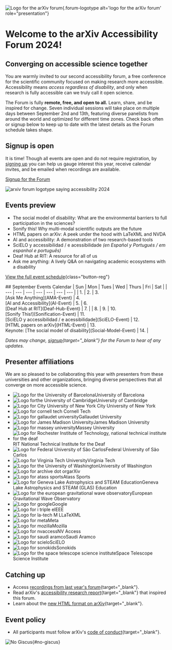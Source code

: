 ![Logo for the arXiv forum](../assets/forum-logotype-only.svg){.forum-logotype alt='logo for the arXiv forum' role="presentation"}

# Welcome to the arXiv Accessibility Forum 2024!
## Converging on accessible science together

You are warmly invited to our second accessibility forum, a free conference for the scientific community focused on making research more accessible. Accessibility means *access regardless of disability*, and only when research is fully accessible can we truly call it open science.

The Forum is fully **remote, free, and open to all.** Learn, share, and be inspired for change. Seven individual sessions will take place on multiple days between September 2nd and 13th, featuring diverse panelists from around the world and optimized for different time zones. Check back often or signup below to keep up to date with the latest details as the Forum schedule takes shape.
<div style="clear:both;"></div>

<div class="highlight">
  <h2>Signup is open</h2>
  <p>It is time! Though all events are open and do not require registration, by <a href="https://cornell.ca1.qualtrics.com/jfe/form/SV_eEZ1d27LF2fVM7Y" target="_blank">signing up</a> you can help us gauge interest this year, receive calendar invites, and be emailed when recordings are available.</p>

  <a href="https://cornell.ca1.qualtrics.com/jfe/form/SV_eEZ1d27LF2fVM7Y" target="_blank" class="button-large">Signup for the Forum</a>

  <img src="../assets/forum-logotype-with-logo.svg" role="presentation" alt="arxiv forum logotype saying accessibility 2024" class="mkd-img-right">
  <div style="clear:both;"></div>
</div>

## Events preview
- The social model of disability: What are the environmental barriers to full participation in the sciences?
- Sonify this! Why multi-modal scientific outputs are the future
- HTML papers on arXiv: A peek under the hood with LaTeXML and NVDA
- AI and accessibility: A demonstration of two research-based tools
- SciELO y accessibilidad / e acessibilidade *(en Español y Portugués / em espanhol e português)*
- Deaf Hub at RIT: A resource for all of us
- Ask me anything: A lively Q&A on navigating academic ecosystems with a disability

[View the full event schedule](/schedule){class="button-reg"}

<div class="calendar" markdown="1">
## September Events Calendar
| Sun | Mon | Tues | Wed | Thurs | Fri | Sat |
| --- | --- | --- | --- | --- | --- | --- |
| 1. | 2.  |  3.<br>[Ask Me Anything](AMA-Event) | 4. <br>[AI and Accessibility](AI-Event) | 5. | 6.<br>[Deaf Hub at RIT](Deaf-Hub-Event)  | 7. |
| 8. | 9.  | 10.<br> [Sonify This!](Sonification-Event) | 11.<br>[SciELO y accessibilidad / e acessibilidade](SciELO-Event)  | 12. <br>[HTML papers on arXiv](HTML-Event)  |  13.<br>Keynote: [The social model of disability](Social-Model-Event) | 14. |

*Dates may change, [signup](https://cornell.ca1.qualtrics.com/jfe/form/SV_eEZ1d27LF2fVM7Y){target="_blank"} for the Forum to hear of any updates.*
</div>

## Presenter affiliations
We are so pleased to be collaborating this year with presenters from these universities and other organizations, bringing diverse perspectives that all converge on more accessible science.

<div class="logo-background">
  <ul>
    <li><img src="../assets/logo/ubarcelona.png" alt="Logo for the University of Barcelona">University of Barcelona</li>
    <li><img src="../assets/logo/cambridge.png" alt="Logo forthe University of  Cambridge">University of Cambridge</li>
    <li><img src="../assets/logo/cuny.png" alt="Logo for City University of New York"> City University of New York</li>
    <li><img src="../assets/logo/cornell-tech.png" alt="Logo for cornell tech"> Cornell Tech</li>
    <li><img src="../assets/logo/gallaudet.png" alt="Logo for gallaudet university">Gallaudet University</li>
    <li><img src="../assets/logo/jmu.png" alt="Logo for James Madison University">James Madison University</li>
    <li><img src="../assets/logo/massey.png" alt="Logo for massey university">Massey University</li>
    <li><img src="../assets/logo/rit.png" alt="Logo for Rochester Institute of Technology, national technical institute for the deaf">RIT National Technical Institute for the Deaf</li>
    <li><img src="../assets/logo/ufscar.png" alt="Logo for Federal University of São Carlos">Federal University of São Carlos</li>
    <li> <img src="../assets/logo/virginia-tech.png" alt="Logo for Virginia Tech University">Virginia Tech</li>
    <li><img src="../assets/logo/uwash.png" alt="Logo for the University of Washington">University of Washington</li>
   <li><img src="../assets/logo/arxiv.png" alt="Logo for archive dot org">arXiv</li>
   <li><img src="../assets/logo/atass.png" alt="Logo for atass sports">Atass Sports</li>
   <li><img src="../assets/logo/glas.png" alt="Logo for Geneva Lake Astrophysics and STEAM Education">Geneva Lake Astrophysics and STEAM (GLAS) Education</li>
   <li><img src="../assets/logo/ego.png" alt="Logo for the european gravitational wave observatory">European Gravitational Wave Observatory</li>
   <li><img src="../assets/logo/google.png" alt="Logo for google">Google</li>
   <li><img src="../assets/logo/ieee.png" alt="Logo for i triple e">IEEE</li>
   <!-- <li><img src="../assets/logo/jcap.png" alt="Logo for Journal of Cosmology and Astroparticle Physics">Journal of Cosmology and Astroparticle Physics</li> -->
   <li><img src="../assets/logo/latexml.png" alt="Logo for la-tech M L">LaTeXML</li>
   <li><img src="../assets/logo/meta.png" alt="Logo for meta">Meta</li>
   <li><img src="../assets/logo/mozilla.png" alt="Logo for mozilla">Mozilla</li>
   <li><img src="../assets/logo/nvaccess.png" alt="Logo for nvaccess">NV Access</li>
   <li><img src="../assets/logo/saudi-aramco.png" alt="Logo for saudi aramco">Saudi Aramco</li>
   <li><img src="../assets/logo/scielo.png" alt="Logo for scielo">SciELO</li>
   <li><img src="../assets/logo/sonokids.png" alt="Logo for sonokids">Sonokids</li>
   <li><img src="../assets/logo/stsi.png" alt="Logo for the space telescope science institute">Space Telescope Science Institute</li>
  </ul>
</div>



## Catching up
- Access [recordings from last year's forum](https://accessibility2023.arxiv.org/index.html){target="_blank"}.
- Read arXiv's [accessibility research report](
https://info.arxiv.org/about/accessibility_research_report.html){target="_blank"} that inspired this forum.
- Learn about the [new HTML format on arXiv](https://arxiv.org/html/2402.08954v1){target="_blank"}.


## Event policy
- All participants must follow arXiv's [code of conduct](https://info.arxiv.org/help/policies/code_of_conduct.html#inclusiveness-and-respect){target="_blank"}.


![No Giscus](){#no-giscus}
